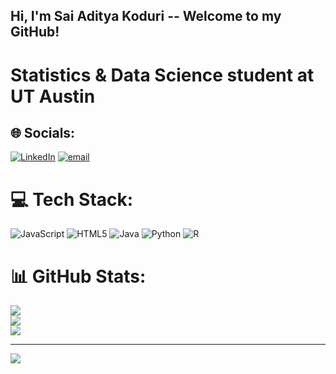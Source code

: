 ## Hi, I'm Sai Aditya Koduri -- Welcome to my GitHub!

# Statistics & Data Science student at UT Austin

## 🌐 Socials:
[![LinkedIn](https://img.shields.io/badge/javascript-%23323330.svg?style=for-the-badge&logo=javascript&logoColor=%23F7DF1E)](https://linkedin.com/in/saiadityakoduri) [![email](https://img.shields.io/badge/Email-D14836?logo=gmail&logoColor=white)](mailto:saiaditya.koduri@utexas.edu) 

# 💻 Tech Stack:
![JavaScript]() ![HTML5](https://img.shields.io/badge/html5-%23E34F26.svg?style=for-the-badge&logo=html5&logoColor=white) ![Java](https://img.shields.io/badge/java-%23ED8B00.svg?style=for-the-badge&logo=openjdk&logoColor=white) ![Python](https://img.shields.io/badge/python-3670A0?style=for-the-badge&logo=python&logoColor=ffdd54) ![R](https://img.shields.io/badge/r-%23276DC3.svg?style=for-the-badge&logo=r&logoColor=white)
# 📊 GitHub Stats:
![](https://github-readme-stats.vercel.app/api?username=saikoduri7&theme=dark&hide_border=false&include_all_commits=false&count_private=false)<br/>
![](https://nirzak-streak-stats.vercel.app/?user=saikoduri7&theme=dark&hide_border=false)<br/>
![](https://github-readme-stats.vercel.app/api/top-langs/?username=saikoduri7&theme=dark&hide_border=false&include_all_commits=false&count_private=false&layout=compact)

---
[![](https://visitcount.itsvg.in/api?id=saikoduri7&icon=0&color=0)](https://visitcount.itsvg.in)
